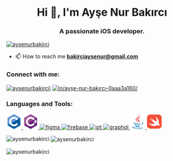 <h1 align="center">Hi 👋, I'm Ayşe Nur Bakırcı</h1>
<h3 align="center">A passionate iOS developer.</h3>

<p align="left"> <a href="https://github.com/ryo-ma/github-profile-trophy"><img src="https://github-profile-trophy.vercel.app/?username=aysenurbakirci" alt="aysenurbakirci" /></a> </p>

- 📫 How to reach me **bakirciaysenur@gmail.com**

<h3 align="left">Connect with me:</h3>
<p align="left">
<a href="https://twitter.com/aysenurbakircii" target="blank"><img align="center" src="https://raw.githubusercontent.com/rahuldkjain/github-profile-readme-generator/master/src/images/icons/Social/twitter.svg" alt="aysenurbakircii" height="30" width="40" /></a>
<a href="https://linkedin.com/in/in/ayşe-nur-bakırcı-0aaa3a160/" target="blank"><img align="center" src="https://raw.githubusercontent.com/rahuldkjain/github-profile-readme-generator/master/src/images/icons/Social/linked-in-alt.svg" alt="in/ayşe-nur-bakırcı-0aaa3a160/" height="30" width="40" /></a>
</p>

<h3 align="left">Languages and Tools:</h3>
<p align="left"> <a href="https://www.cprogramming.com/" target="_blank"> <img src="https://raw.githubusercontent.com/devicons/devicon/master/icons/c/c-original.svg" alt="c" width="40" height="40"/> </a> <a href="https://www.w3schools.com/cs/" target="_blank"> <img src="https://raw.githubusercontent.com/devicons/devicon/master/icons/csharp/csharp-original.svg" alt="csharp" width="40" height="40"/> </a> <a href="https://www.figma.com/" target="_blank"> <img src="https://www.vectorlogo.zone/logos/figma/figma-icon.svg" alt="figma" width="40" height="40"/> </a> <a href="https://firebase.google.com/" target="_blank"> <img src="https://www.vectorlogo.zone/logos/firebase/firebase-icon.svg" alt="firebase" width="40" height="40"/> </a> <a href="https://git-scm.com/" target="_blank"> <img src="https://www.vectorlogo.zone/logos/git-scm/git-scm-icon.svg" alt="git" width="40" height="40"/> </a> <a href="https://graphql.org" target="_blank"> <img src="https://www.vectorlogo.zone/logos/graphql/graphql-icon.svg" alt="graphql" width="40" height="40"/> </a> <a href="https://www.java.com" target="_blank"> <img src="https://raw.githubusercontent.com/devicons/devicon/master/icons/java/java-original.svg" alt="java" width="40" height="40"/> </a> <a href="https://developer.apple.com/swift/" target="_blank"> <img src="https://raw.githubusercontent.com/devicons/devicon/master/icons/swift/swift-original.svg" alt="swift" width="40" height="40"/> </a> </p>

<p><img align="left" src="https://github-readme-stats.vercel.app/api/top-langs?username=aysenurbakirci&show_icons=true&locale=en&layout=compact" alt="aysenurbakirci" /></p>

<p>&nbsp;<img align="center" src="https://github-readme-stats.vercel.app/api?username=aysenurbakirci&show_icons=true&locale=en" alt="aysenurbakirci" /></p>

<p><img align="center" src="https://github-readme-streak-stats.herokuapp.com/?user=aysenurbakirci&" alt="aysenurbakirci" /></p>
